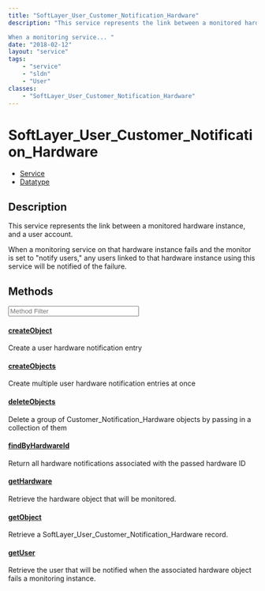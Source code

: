 ```yaml
---
title: "SoftLayer_User_Customer_Notification_Hardware"
description: "This service represents the link between a monitored hardware instance, and a user account. 

When a monitoring service... "
date: "2018-02-12"
layout: "service"
tags:
    - "service"
    - "sldn"
    - "User"
classes:
    - "SoftLayer_User_Customer_Notification_Hardware"
---
```

# SoftLayer_User_Customer_Notification_Hardware
<div id='service-datatype'>
    <ul id='sldn-reference-tabs'>
    <li id='service'> <a href='/reference/services/SoftLayer_User_Customer_Notification_Hardware' >Service</a></li>    <li id='datatype'> <a href='/reference/datatypes/SoftLayer_User_Customer_Notification_Hardware' >Datatype</a></li>
    </ul>
</div>

## Description


This service represents the link between a monitored hardware instance, and a user account. 

When a monitoring service on that hardware instance fails and the monitor is set to "notify users," any users linked to that hardware instance using this service will be notified of the failure. 



        
<div id="properties" class="content service-content">

## Methods

<div class="view-filters">
    <div class="clearfix">
        <div class="search-input-box">
            <input placeholder="Method Filter" onkeyup="titleSearch(inputId='edit-combine', divId='method-div', elementClass='method-row')" 
                type="text" id="edit-combine" value="" size="30" maxlength="128" class="form-text">
        </div>
    </div>
</div>

<div id="method-div">

<div class="method-row">

#### [createObject](/reference/services/SoftLayer_User_Customer_Notification_Hardware/createObject)
Create a user hardware notification entry

</div>

<div class="method-row">

#### [createObjects](/reference/services/SoftLayer_User_Customer_Notification_Hardware/createObjects)
Create multiple user hardware notification entries at once

</div>

<div class="method-row">

#### [deleteObjects](/reference/services/SoftLayer_User_Customer_Notification_Hardware/deleteObjects)
Delete a group of Customer_Notification_Hardware objects by passing in a collection of them

</div>

<div class="method-row">

#### [findByHardwareId](/reference/services/SoftLayer_User_Customer_Notification_Hardware/findByHardwareId)
Return all hardware notifications associated with the passed hardware ID

</div>

<div class="method-row">

#### [getHardware](/reference/services/SoftLayer_User_Customer_Notification_Hardware/getHardware)
Retrieve the hardware object that will be monitored.

</div>

<div class="method-row">

#### [getObject](/reference/services/SoftLayer_User_Customer_Notification_Hardware/getObject)
Retrieve a SoftLayer_User_Customer_Notification_Hardware record.

</div>

<div class="method-row">

#### [getUser](/reference/services/SoftLayer_User_Customer_Notification_Hardware/getUser)
Retrieve the user that will be notified when the associated hardware object fails a monitoring instance.

</div>
</div>

</div>

